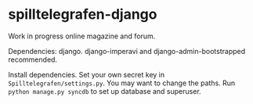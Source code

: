 spilltelegrafen-django
======================

Work in progress online magazine and forum.

Dependencies: django. django-imperavi and django-admin-bootstrapped recommended.

Install dependencies. Set your own secret key in `Spilltelegrafen/settings.py`. You may want to change the paths. Run `python manage.py syncdb` to set up database and superuser.